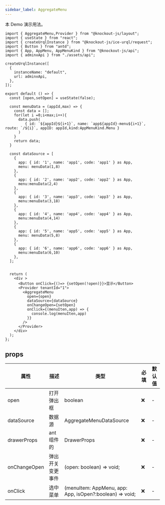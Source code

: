 ```yaml
---
sidebar_label: AggregateMenu
---
```


本 Demo 演示用法。

```tsx preview
import { AggregateMenu,Provider } from "@knockout-js/layout";
import { useState } from "react";
import { createUrqlInstance } from "@knockout-js/ice-urql/request";
import { Button } from "antd";
import { App, AppMenu, AppMenuKind } from "@knockout-js/api";
import { adminxApi } from "./assets/api";

createUrqlInstance([
  {
    instanceName: "default",
    url: adminxApi,
  },
]);

export default () => {
  const [open,setOpen] = useState(false);
 
  const menuData = (appId,max) => {
    const data = [];
    for(let i =0;i<max;i++){
      data.push(
         { id: `${appId}${i+1}`, name: `app${appId}-menu${i+1}`, route: `/${i}`, appID: appId,kind:AppMenuKind.Menu }
      )
    }
    return data;
  }

  const dataSource = [
    {
      app: { id: '1', name: 'app1', code: 'app1' } as App,
      menu: menuData(1,8)
    },
    {
      app: { id: '2', name: 'app2', code: 'app2' } as App,
      menu:menuData(2,4)
    },
    {
      app: { id: '3', name: 'app3', code: 'app3' } as App,
      menu:menuData(3,18)
    },
    {
      app: { id: '4', name: 'app4', code: 'app4' } as App,
      menu:menuData(4,14)
    },
    {
      app: { id: '5', name: 'app5', code: 'app5' } as App,
      menu: menuData(5,8)
    },
    {
      app: { id: '6', name: 'app6', code: 'app6' } as App,
      menu:menuData(6,10)
    },
  ];


  return (
    <div >
      <Button onClick={()=> {setOpen(!open)}}>显示</Button>
      <Provider tenantId="1">
        <AggregateMenu
          open={open}
          dataSource={dataSource}
          onChangeOpen={setOpen}
          onClick={(menuIten,app) => {
            console.log(menuIten,app)
          }}
        />
      </Provider>
    </div>
  );
};
```


## props

| 属性         | 描述             | 类型                                                    | 必填 | 默认值 |
| ------------ | ---------------- | ------------------------------------------------------- | ---- | ------ |
| open         | 打开弹出框       | boolean                                                 | ❌    | -      |
| dataSource   | 数据源           | AggregateMenuDataSource                                 | ❌    | -      |
| drawerProps  | ant组件的        | DrawerProps                                             | ❌    | -      |
| onChangeOpen | 弹出开关变更事件 | (open: boolean) => void;                                | ❌    | -      |
| onClick      | 选中菜单         | (menuItem: AppMenu, app: App, isOpen?:boolean) => void; | ❌    | -      |
